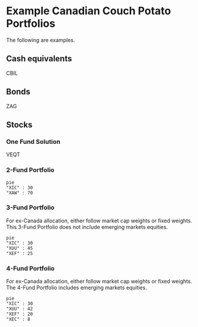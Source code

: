 # Example Canadian Couch Potato Portfolios

The following are examples.

## Cash equivalents

CBIL

## Bonds

ZAG

## Stocks

### One Fund Solution

VEQT

### 2-Fund Portfolio

```mermaid
pie
"XIC" : 30
"XAW" : 70
```

### 3-Fund Portfolio

For ex-Canada allocation, either follow market cap weights or fixed weights. This 3-Fund Portfolio does not include emerging markets equities.

```mermaid
pie
"XIC" : 30
"XUU" : 45
"XEF" : 25
```

### 4-Fund Portfolio

For ex-Canada allocation, either follow market cap weights or fixed weights. The 4-Fund Portfolio includes emerging markets equities.

```mermaid
pie
"XIC" : 30
"XUU" : 42
"XEF" : 20
"XEC" : 8
```
